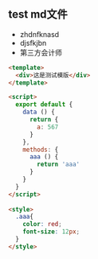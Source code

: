 ## test md文件
- zhdnfknasd
- djsfkjbn
- 第三方会计师

```html
<template>
  <div>这是测试模版</div>
</template>

<script>
  export default {
    data () {
      return {
        a: 567
      }
    },
    methods: {
      aaa () {
        return 'aaa'
      }
    }
  }
</script>
	
<style>
  .aaa{
    color: red;
    font-size: 12px;
  }	
</style>
```
